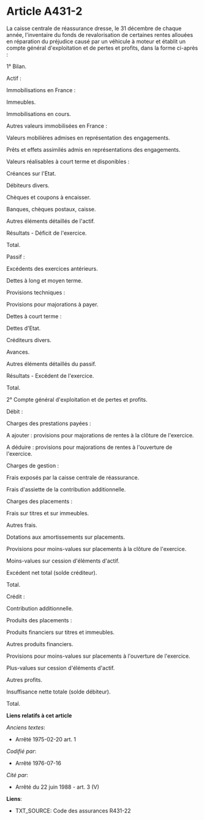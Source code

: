 # Article A431-2

La caisse centrale de réassurance dresse, le 31 décembre de chaque année, l'inventaire du fonds de revalorisation de
certaines rentes allouées en réparation du préjudice causé par un véhicule à moteur et établit un compte général
d'exploitation et de pertes et profits, dans la forme ci-après :

1° Bilan.

Actif :

Immobilisations en France :

Immeubles.

Immobilisations en cours.

Autres valeurs immobilisées en France :

Valeurs mobilières admises en représentation des engagements.

Prêts et effets assimilés admis en représentations des engagements.

Valeurs réalisables à court terme et disponibles :

Créances sur l'Etat.

Débiteurs divers.

Chèques et coupons à encaisser.

Banques, chèques postaux, caisse.

Autres éléments détaillés de l'actif.

Résultats - Déficit de l'exercice.

Total.

Passif :

Excédents des exercices antérieurs.

Dettes à long et moyen terme.

Provisions techniques :

Provisions pour majorations à payer.

Dettes à court terme :

Dettes d'Etat.

Créditeurs divers.

Avances.

Autres éléments détaillés du passif.

Résultats - Excédent de l'exercice.

Total.

2° Compte général d'exploitation et de pertes et profits.

Débit :

Charges des prestations payées :

A ajouter : provisions pour majorations de rentes à la clôture de l'exercice.

A déduire : provisions pour majorations de rentes à l'ouverture de l'exercice.

Charges de gestion :

Frais exposés par la caisse centrale de réassurance.

Frais d'assiette de la contribution additionnelle.

Charges des placements :

Frais sur titres et sur immeubles.

Autres frais.

Dotations aux amortissements sur placements.

Provisions pour moins-values sur placements à la clôture de l'exercice.

Moins-values sur cession d'éléments d'actif.

Excédent net total (solde créditeur).

Total.

Crédit :

Contribution additionnelle.

Produits des placements :

Produits financiers sur titres et immeubles.

Autres produits financiers.

Provisions pour moins-values sur placements à l'ouverture de l'exercice.

Plus-values sur cession d'éléments d'actif.

Autres profits.

Insuffisance nette totale (solde débiteur).

Total.

**Liens relatifs à cet article**

_Anciens textes_:

  - Arrêté 1975-02-20 art. 1

_Codifié par_:

  - Arrêté 1976-07-16

_Cité par_:

  - Arrêté du 22 juin 1988 - art. 3 (V)

**Liens**:

  - TXT_SOURCE: Code des assurances R431-22
